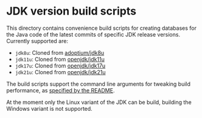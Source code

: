 # JDK version build scripts

This directory contains convenience build scripts for creating databases for the Java code of the latest commits of specific JDK release versions. Currently supported are:

- `jdk8u`: Cloned from [adoptium/jdk8u](https://github.com/adoptium/jdk8u)
- `jdk11u`: Cloned from [openjdk/jdk11u](https://github.com/openjdk/jdk11u)
- `jdk17u`: Cloned from [openjdk/jdk17u](https://github.com/openjdk/jdk17u)
- `jdk21u`: Cloned from [openjdk/jdk21u](https://github.com/openjdk/jdk21u)
<!--
- _latest release_: Cloned from [openjdk/jdk22u](https://github.com/openjdk/jdk22u)
-->

The build scripts support the command line arguments for tweaking build performance, as [specified by the README](/README.md#build-configuration).

At the moment only the Linux variant of the JDK can be build, building the Windows variant is not supported.
